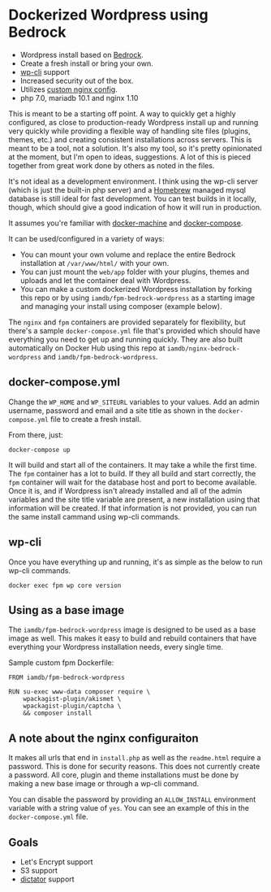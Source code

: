 # Dockerized Wordpress using Bedrock

* Wordpress install based on [Bedrock](https://github.com/roots/bedrock).
* Create a fresh install or bring your own.
* [wp-cli](https://wp-cli.org) support
* Increased security out of the box.
* Utilizes [custom nginx config](https://github.com/perusio/wordpress-nginx).
* php 7.0, mariadb 10.1 and nginx 1.10

This is meant to be a starting off point. A way to quickly get a highly configured, as close to production-ready Wordpress install up and running very quickly while providing a flexible way of handling site files (plugins, themes, etc.) and creating consistent installations across servers. This is meant to be a tool, not a solution. It's also my tool, so it's pretty opinionated at the moment, but I'm open to ideas, suggestions. A lot of this is pieced together from great work done by others as noted in the files.

It's not ideal as a development environment. I think using the wp-cli server (which is just the built-in php server) and a [Homebrew](http://brew.sh/) managed mysql database is still ideal for fast development. You can test builds in it locally, though, which should give a good indication of how it will run in production.

It assumes you're familiar with [docker-machine](https://docs.docker.com/machine/overview/) and [docker-compose](https://docs.docker.com/compose/overview/).

It can be used/configured in a variety of ways:

* You can mount your own volume and replace the entire Bedrock installation at `/var/www/html/` with your own.
* You can just mount the `web/app` folder with your plugins, themes and uploads and let the container deal with Wordpress.
* You can make a custom dockerized Wordpress installation by forking this repo or by using `iamdb/fpm-bedrock-wordpress` as a starting image and managing your install using composer (example below).

The `nginx` and `fpm` containers are provided separately for flexibility, but there's a sample `docker-compose.yml` file that's provided which should have everything you need to get up and running quickly. They are also built automatically on Docker Hub using this repo at `iamdb/nginx-bedrock-wordpress` and `iamdb/fpm-bedrock-wordpress`.

## docker-compose.yml
Change the `WP_HOME` and `WP_SITEURL` variables to your values. Add an admin username, password and email and a site title as shown in the `docker-compose.yml` file to create a fresh install.

From there, just:
```
docker-compose up
```

It will build and start all of the containers. It may take a while the first time. The `fpm` container has a lot to build. If they all build and start correctly, the `fpm` container will wait for the database host and port to become available. Once it is, and if Wordpress isn't already installed and all of the admin variables and the site title variable are present, a new installation using that information will be created. If that information is not provided, you can run the same install cammand using wp-cli commands.

## wp-cli

Once you have everything up and running, it's as simple as the below to run wp-cli commands.
```
docker exec fpm wp core version
```

## Using as a base image

The `iamdb/fpm-bedrock-wordpress` image is designed to be used as a base image as well. This makes it easy to build and rebuild containers that have everything your Wordpress installation needs, every single time.

Sample custom fpm Dockerfile:
```
FROM iamdb/fpm-bedrock-wordpress

RUN su-exec www-data composer require \
	wpackagist-plugin/akismet \
	wpackagist-plugin/captcha \
	&& composer install
```

## A note about the nginx configuraiton

It makes all urls that end in `install.php` as well as the `readme.html` require a password. This is done for security reasons. This does not currently create a password. All core, plugin and theme installations must be done by making a new base image or through a wp-cli command.

You can disable the password by providing an `ALLOW_INSTALL` environment variable with a string value of `yes`. You can see an example of this in the `docker-compose.yml` file.

## Goals

* Let's Encrypt support
* S3 support
* [dictator](https://github.com/danielbachhuber/dictator) support
